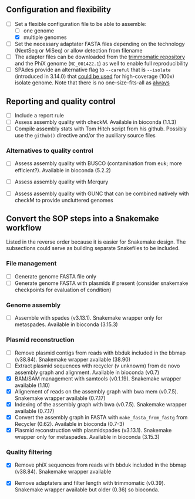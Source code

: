 ## Configuration and flexibility

- [ ] Set a flexible configuration file to be able to assemble:
    - [ ] one genome 
    - [x] multiple genomes
- [ ] Set the necessary adaptater FASTA files depending on the technology (NextSeq or MiSeq) or allow detection from filename
- [ ] The adapter files can be downloaded from the [trimmomatic repository](https://github.com/timflutre/trimmomatic/tree/master/adapters) and the PhiX genome (`NC_001422.1`) as well to enable full reproducibility
- [ ] SPAdes provide an alternative flag to `--careful` that is `--isolate` (introduced in 3.14.0) that [could be used](https://github.com/ablab/spades/blob/spades_3.15.4/README.md#sec3.2) for high-coverage (100x) isolate genome. Note that there is no one-size-fits-all as [always](https://github.com/ablab/spades/issues/600)

## Reporting and quality control

- [ ] Include a report rule
- [ ] Assess assembly quality with checkM. Available in bioconda (1.1.3)
- [ ] Compile assembly stats with Tom Hitch script from his github. Possibly use the `github()` directive and/or the auxiliary source files

### Alternatives to quality control

- [ ] Assess assembly quality with BUSCO (contamination from euk; more efficient?). Available in bioconda (5.2.2)
- [ ] Assess assembly quality with Merqury 
- [ ] Assess assembly quality with GUNC that can be combined natively with checkM to provide uncluttered genomes 


## Convert the SOP steps into a Snakemake workflow

Listed in the reverse order because it is easier for Snakemake design. The subsections could serve as building separate Snakefiles to be included.

### File management

- [ ] Generate genome FASTA file only
- [ ] Generate genome FASTA with plasmids if present (consider snakemake checkpoints for evaluation of condition)

### Genome assembly

- [ ] Assemble with spades (v3.13.1). Snakemake wrapper only for metaspades. Available in bioconda (3.15.3)

### Plasmid reconstruction

- [ ] Remove plasmid contigs from reads with bbduk included in the bbmap (v38.84). Snakemake wrapper available (38.90)
- [ ] Extract plasmid sequences with recycler (v unknowm) from de novo assembly graph and alignment. Available in bioconda (v0.7)
- [x] BAM/SAM management with samtools (v0.1.19). Snakemake wrapper available (1.10)
- [x] Alignement of reads on the assembly graph with bwa mem (v0.7.5). Snakemake wrapper available (0.7.17)
- [x] Indexing of the assembly graph with bwa (v0.7.5). Snakemake wrapper available (0.7.17)
- [x] Convert the assembly graph in FASTA with `make_fasta_from_fastg` from Recycler (0.62). Available in bioconda (0.7-3)
- [x] Plasmid reconstruction with plasmidspades (v3.13.1). Snakemake wrapper only for metaspades. Available in bioconda (3.15.3)

### Quality filtering 

- [x] Remove phiX sequences from reads with bbduk included in the bbmap (v38.84). Snakemake wrapper available
- [x] Remove adaptaters and filter length with trimmomatic (v0.39). Snakemake wrapper available but older (0.36) so bioconda.
 
